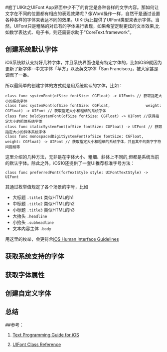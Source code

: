 #庖丁UIKit之UIFont
App界面中少不了的肯定是各种各样的文字内容。那如何让文字在不同的位置都有相应的表现效果呢？像Word操作一样，自然干是通过设置各种各样的字体来表达不同的效果。UIKit为此提供了UIFont类型来表示字体。当然，UIFont只是粗略的对已有的字体进行表现，如果希望定制更炫的文本效果,比如数学表达式、电子书，则还需要求助于"CoreText.framework"。
## 创建系统默认字体
iOS系统默认支持好几种字体，并且系统界面也是有特定字体的，比如iOS9就因为更新了新字体--中文字体「苹方」以及英文字体「San Francisco」，被大家甚是调侃了一番。

所以最简单的创建字体的方式就是用系统默认的字体，比如：

	class func systemFont(ofSize fontSize: CGFloat) -> UIFonts // 获取指定大小的系统字体
	class func systemFont(ofSize fontSize: CGFloat,                weight: CGFloat) -> UIFont // 获取指定大小和粗细的系统字体
	class func boldSystemFont(ofSize fontSize: CGFloat) -> UIFont //获得指定大小的粗体系统字体
	class func italicSystemFont(ofSize fontSize: CGFloat) -> UIFont // 获取指定大小的斜体系统字体
	class func monospacedDigitSystemFont(ofSize fontSize: CGFloat,                               weight: CGFloat) -> UIFont // 获取指定大小和粗细的系统字体，并且其中的数字字符间距相等
	
这里介绍的几种方法，无非是在字体大小、粗细、斜体上不同的,但都是系统当前的默认字体。除此之外，iOS10还提供了一套UI推荐标准字号方法：
	
	class func preferredFont(forTextStyle style: UIFontTextStyle) -> UIFont

其通过枚举值规定了各个场景的字号，比如

* 大标题 `.title1` 类似HTML的h1
* 中标题 `.title2` 类似HTML的h2
* 小标题 `.title3` 类似HTML的h3
* 大抬头 `.headline`
* 小抬头 `.subheadline`
* 文本内容主体  `.body`

用这里的枚举，会更符合[iOS Human Interface Guidelines](https://developer.apple.com/ios/human-interface-guidelines/overview/interface-essentials/)
## 获取系统支持的字体

## 获取字体属性

## 创建自定义字体

## 总结


##参考：
1. [Text Programming Guide for iOS](https://developer.apple.com/library/content/documentation/StringsTextFonts/Conceptual/TextAndWebiPhoneOS/Introduction/Introduction.html#//apple_ref/doc/uid/TP40009542)

2. [UIFont Class Reference](https://developer.apple.com/reference/uikit/uifont)